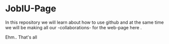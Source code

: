 # JobIU-Page
In this repository we will learn about how to use github and at the same time we will be making all our -collaborations- for the web-page here .

Ehm.. That's all
